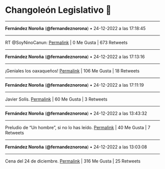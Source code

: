 # Changoleón Legislativo 🙈
*****
**Fernández Noroña** (**@fernandeznorona**) • 24-12-2022 a las 17:18:45
*****
RT @SoyNinoCanun:
[Permalink](https://twitter.com/fernandeznorona/status/1606821716965171205) | 0 Me Gusta | 673 Retweets
*****
**Fernández Noroña** (**@fernandeznorona**) • 24-12-2022 a las 17:13:16
*****
¡Geniales los oaxaqueños!
[Permalink](https://twitter.com/fernandeznorona/status/1606820338930786304) | 106 Me Gusta | 18 Retweets
*****
**Fernández Noroña** (**@fernandeznorona**) • 24-12-2022 a las 17:11:19
*****
Javier Solís.
[Permalink](https://twitter.com/fernandeznorona/status/1606819847605739520) | 60 Me Gusta | 3 Retweets
*****
**Fernández Noroña** (**@fernandeznorona**) • 24-12-2022 a las 13:43:32
*****
Preludio de “Un hombre”, si no lo has leído.
[Permalink](https://twitter.com/fernandeznorona/status/1606767558882910208) | 40 Me Gusta | 7 Retweets
*****
**Fernández Noroña** (**@fernandeznorona**) • 24-12-2022 a las 13:03:08
*****
Cena del 24 de diciembre.
[Permalink](https://twitter.com/fernandeznorona/status/1606757388257722375) | 316 Me Gusta | 25 Retweets